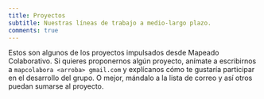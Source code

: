```yaml
---
title: Proyectos
subtitle: Nuestras líneas de trabajo a medio-largo plazo.
comments: true
---
```


Estos son algunos de los proyectos impulsados desde Mapeado Colaborativo. Si quieres proponernos algún proyecto, anímate a escribirnos a `mapcolabora <arroba> gmail.com` y explícanos cómo te gustaría participar en el desarrollo del grupo. O mejor, mándalo a la lista de correo y así otros puedan sumarse al proyecto.
